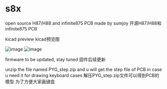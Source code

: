 # s8x
open source H87/H88 and infinite875 PCB made by sumjoy
开源H87/H88和infinite875 PCB

kicad preview
kicad预览图

![image](https://github.com/user-attachments/assets/580d4daf-2720-4a78-9c7a-ea00b9b63945)
![image](https://github.com/user-attachments/assets/8bcaf559-8646-492b-81ed-22c2bca4bce5)

firmware to be updated, stay tuned
固件后续更新

unzip the file named PYG_step.zip and u will get the step file of PCB
in case u need it for drawing keyboard cases
解压PYG_step.zip文件可以得到PCB的模型
为了方便大家画键盘
